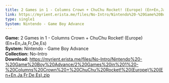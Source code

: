 ```yaml
---
title: 2 Games in 1 - Columns Crown + ChuChu Rocket! (Europe) (En+En,Ja,Fr,De,Es)
link: https://myrient.erista.me/files/No-Intro/Nintendo%20-%20Game%20Boy%20Advance/2%20Games%20in%201%20-%20Columns%20Crown%20+%20ChuChu%20Rocket!%20(Europe)%20(En+En,Ja,Fr,De,Es).zip
type: single1
System: Nintendo - Game Boy Advance
---
```

<b>Game:</b> 2 Games in 1 - Columns Crown + ChuChu Rocket! (Europe) (En+En,Ja,Fr,De,Es)<br>
<b>System:</b> Nintendo - Game Boy Advance<br>
<b>Collection:</b> No-Intro<br>
<b>Download:</b> https://myrient.erista.me/files/No-Intro/Nintendo%20-%20Game%20Boy%20Advance/2%20Games%20in%201%20-%20Columns%20Crown%20+%20ChuChu%20Rocket!%20(Europe)%20(En+En,Ja,Fr,De,Es).zip